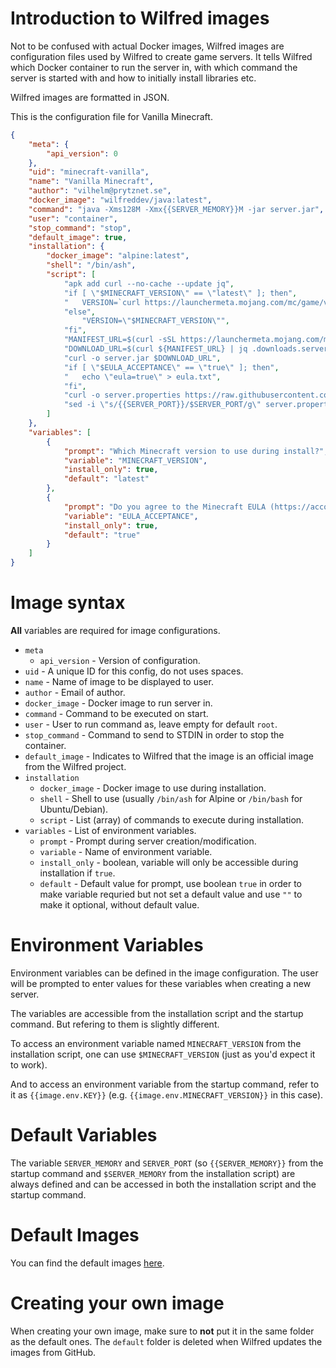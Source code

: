 # Introduction to Wilfred images

Not to be confused with actual Docker images, Wilfred images are configuration files used by Wilfred to create game servers. It tells Wilfred which Docker container to run the server in, with which command the server is started with and how to initially install libraries etc.

Wilfred images are formatted in JSON.

This is the configuration file for Vanilla Minecraft.

```json
{
    "meta": {
        "api_version": 0
    },
    "uid": "minecraft-vanilla",
    "name": "Vanilla Minecraft",
    "author": "vilhelm@prytznet.se",
    "docker_image": "wilfreddev/java:latest",
    "command": "java -Xms128M -Xmx{{SERVER_MEMORY}}M -jar server.jar",
    "user": "container",
    "stop_command": "stop",
    "default_image": true,
    "installation": {
        "docker_image": "alpine:latest",
        "shell": "/bin/ash",
        "script": [
            "apk add curl --no-cache --update jq",
            "if [ \"$MINECRAFT_VERSION\" == \"latest\" ]; then",
            "   VERSION=`curl https://launchermeta.mojang.com/mc/game/version_manifest.json | jq -r '.latest.release'`",
            "else",
                "VERSION=\"$MINECRAFT_VERSION\"",
            "fi",
            "MANIFEST_URL=$(curl -sSL https://launchermeta.mojang.com/mc/game/version_manifest.json | jq --arg VERSION $VERSION -r '.versions | .[] | select(.id== $VERSION )|.url')",
            "DOWNLOAD_URL=$(curl ${MANIFEST_URL} | jq .downloads.server | jq -r '. | .url')",
            "curl -o server.jar $DOWNLOAD_URL",
            "if [ \"$EULA_ACCEPTANCE\" == \"true\" ]; then",
            "   echo \"eula=true\" > eula.txt",
            "fi",
            "curl -o server.properties https://raw.githubusercontent.com/wilfred-dev/images/master/configs/minecraft/standard/server.properties",
            "sed -i \"s/{{SERVER_PORT}}/$SERVER_PORT/g\" server.properties"
        ]
    },
    "variables": [
        {
            "prompt": "Which Minecraft version to use during install?",
            "variable": "MINECRAFT_VERSION",
            "install_only": true,
            "default": "latest"
        },
        {
            "prompt": "Do you agree to the Minecraft EULA (https://account.mojang.com/documents/minecraft_eula)?",
            "variable": "EULA_ACCEPTANCE",
            "install_only": true,
            "default": "true"
        }
    ]
}
```

# Image syntax

**All** variables are required for image configurations.

- `meta`
  - `api_version` - Version of configuration.
- `uid` - A unique ID for this config, do not uses spaces.
- `name` - Name of image to be displayed to user.
- `author` - Email of author.
- `docker_image` - Docker image to run server in.
- `command` - Command to be executed on start.
- `user` - User to run command as, leave empty for default `root`.
- `stop_command` - Command to send to STDIN in order to stop the container.
- `default_image` - Indicates to Wilfred that the image is an official image from the Wilfred project.
- `installation`
  - `docker_image` - Docker image to use during installation.
  - `shell` - Shell to use (usually `/bin/ash` for Alpine or `/bin/bash` for Ubuntu/Debian).
  - `script` - List (array) of commands to execute during installation.
- `variables` - List of environment variables.
  - `prompt` - Prompt during server creation/modification.
  - `variable` - Name of environment variable.
  - `install_only` - boolean, variable will only be accessible during installation if `true`.
  - `default` - Default value for prompt, use boolean `true` in order to make variable requried but not set a default value and use `""` to make it optional, without default value.

# Environment Variables

Environment variables can be defined in the image configuration. The user will be prompted to enter values for these variables when creating a new server.

The variables are accessible from the installation script and the startup command. But refering to them is slightly different.

To access an environment variable named `MINECRAFT_VERSION` from the installation script, one can use `$MINECRAFT_VERSION` (just as you'd expect it to work).

And to access an environment variable from the startup command, refer to it as `{{image.env.KEY}}` (e.g. `{{image.env.MINECRAFT_VERSION}}` in this case).

# Default Variables

The variable `SERVER_MEMORY` and `SERVER_PORT` (so `{{SERVER_MEMORY}}` from the startup command and `$SERVER_MEMORY` from the installation script) are always defined and can be accessed in both the installation script and the startup command.

# Default Images

You can find the default images [here](https://github.com/wilfred-dev/images/tree/master/images).

# Creating your own image

When creating your own image, make sure to **not** put it in the same folder as the default ones. The `default` folder is deleted when Wilfred updates the images from GitHub.
